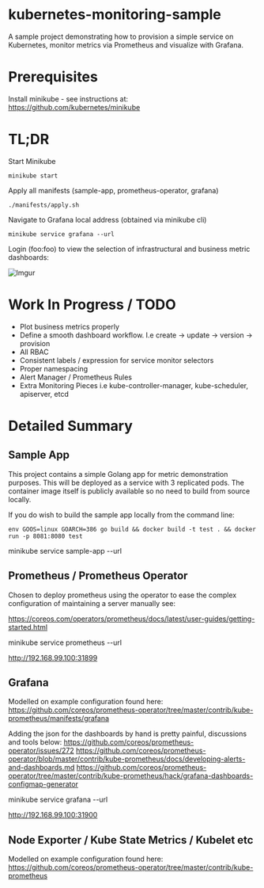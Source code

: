 # kubernetes-monitoring-sample

A sample project demonstrating how to provision a simple service on Kubernetes, monitor metrics via Prometheus and visualize with Grafana.

# Prerequisites 

Install minikube - see instructions at: https://github.com/kubernetes/minikube

# TL;DR

Start Minikube
``` shell
minikube start 
```

Apply all manifests (sample-app, prometheus-operator, grafana)
``` shell
./manifests/apply.sh 
```

Navigate to Grafana local address (obtained via minikube cli)
``` shell
minikube service grafana --url
```

Login (foo:foo) to view the selection of infrastructural and business metric dashboards:

![Imgur](https://i.imgur.com/hPJCayh.png)


# Work In Progress / TODO

- Plot business metrics properly
- Define a smooth dashboard workflow. I.e create -> update -> version -> provision
- All RBAC
- Consistent labels / expression for service monitor selectors
- Proper namespacing
- Alert Manager / Prometheus Rules
- Extra Monitoring Pieces i.e kube-controller-manager, kube-scheduler, apiserver, etcd


# Detailed Summary

## Sample App

This project contains a simple Golang app for metric demonstration purposes. This will be deployed as a service with 3 replicated pods. The container image itself is publicly available so no need to build from source locally. 

If you do wish to build the sample app locally from the command line:

``` shell
env GOOS=linux GOARCH=386 go build && docker build -t test . && docker run -p 8081:8080 test
```

minikube service sample-app --url


## Prometheus / Prometheus Operator

Chosen to deploy prometheus using the operator to ease the complex configuration of maintaining a server manually see:

https://coreos.com/operators/prometheus/docs/latest/user-guides/getting-started.html


minikube service prometheus --url

http://192.168.99.100:31899


## Grafana

Modelled on example configuration found here:
https://github.com/coreos/prometheus-operator/tree/master/contrib/kube-prometheus/manifests/grafana

Adding the json for the dashboards by hand is pretty painful, discussions and tools below:
https://github.com/coreos/prometheus-operator/issues/272 
https://github.com/coreos/prometheus-operator/blob/master/contrib/kube-prometheus/docs/developing-alerts-and-dashboards.md
https://github.com/coreos/prometheus-operator/tree/master/contrib/kube-prometheus/hack/grafana-dashboards-configmap-generator 

minikube service grafana --url

http://192.168.99.100:31900


## Node Exporter / Kube State Metrics / Kubelet etc

Modelled on example configuration found here:
https://github.com/coreos/prometheus-operator/tree/master/contrib/kube-prometheus
